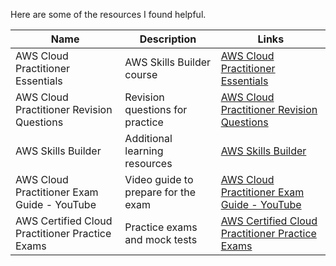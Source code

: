 Here are some of the resources I found helpful.


| Name                                        | Description                              | Links                                            |
|-------------------------------------------------------|------------------------------------------|-----------------------------------------------------|
| AWS Cloud Practitioner Essentials                     | AWS Skills Builder course                | [AWS Cloud Practitioner Essentials](https://example.com/aws_cloud_practitioner_essentials)   |
| AWS Cloud Practitioner Revision Questions             | Revision questions for practice          | [AWS Cloud Practitioner Revision Questions](https://example.com/aws_cloud_practitioner_revision_questions) |
| AWS Skills Builder                                    | Additional learning resources            | [AWS Skills Builder](https://example.com/aws_skills_builder) |
| AWS Cloud Practitioner Exam Guide - YouTube           | Video guide to prepare for the exam      | [AWS Cloud Practitioner Exam Guide - YouTube](https://www.youtube.com/watch?v=example) |
| AWS Certified Cloud Practitioner Practice Exams       | Practice exams and mock tests            | [AWS Certified Cloud Practitioner Practice Exams](https://example.com/aws_certified_practice_exams) |

